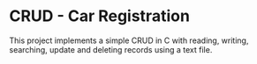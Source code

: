 # CRUD - Car Registration
This project implements a simple CRUD in C with reading, writing, searching, update and deleting records using a text file.
